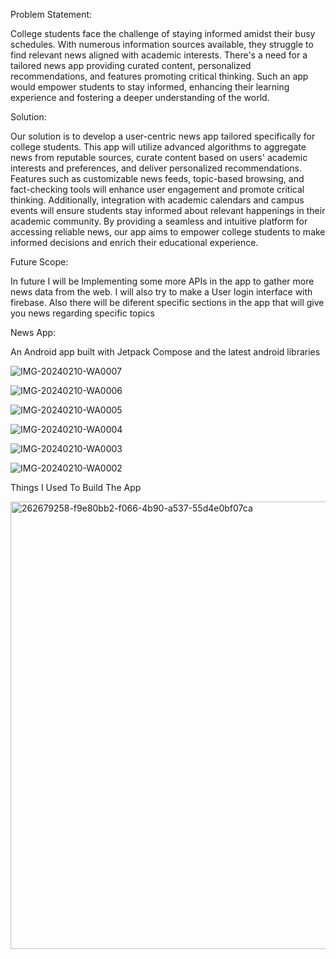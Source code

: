 
Problem Statement:

College students face the challenge of staying informed amidst their busy schedules. With numerous information sources available, they struggle to find relevant news aligned with academic interests. There's a need for a tailored news app providing curated content, personalized recommendations, and features promoting critical thinking. Such an app would empower students to stay informed, enhancing their learning experience and fostering a deeper understanding of the world.

Solution:

Our solution is to develop a user-centric news app tailored specifically for college students. This app will utilize advanced algorithms to aggregate news from reputable sources, curate content based on users' academic interests and preferences, and deliver personalized recommendations. Features such as customizable news feeds, topic-based browsing, and fact-checking tools will enhance user engagement and promote critical thinking. Additionally, integration with academic calendars and campus events will ensure students stay informed about relevant happenings in their academic community. By providing a seamless and intuitive platform for accessing reliable news, our app aims to empower college students to make informed decisions and enrich their educational experience.

Future Scope:

In future I will be Implementing some more APIs in the app to gather more news data from the web. I will also try to make a User login interface with firebase. Also there will be diferent specific sections in the app that will give you news regarding specific topics

News App:

An Android app built with Jetpack Compose and the latest android libraries

![IMG-20240210-WA0007](https://github.com/SajalJana2004/TimesNews/assets/145244794/ba734f97-b484-4e20-a492-a1c970cd357e)

![IMG-20240210-WA0006](https://github.com/SajalJana2004/TimesNews/assets/145244794/bb5f9539-8c3c-436d-b091-6486938a17c2)

![IMG-20240210-WA0005](https://github.com/SajalJana2004/TimesNews/assets/145244794/f10bf45b-60ae-4154-a2ab-98d0304c28e6)

![IMG-20240210-WA0004](https://github.com/SajalJana2004/TimesNews/assets/145244794/f768c1a2-7029-4874-b396-4acf20664727)

![IMG-20240210-WA0003](https://github.com/SajalJana2004/TimesNews/assets/145244794/0d4f092c-ef38-4992-876d-db0d3843a348)

![IMG-20240210-WA0002](https://github.com/SajalJana2004/TimesNews/assets/145244794/b5c3e07f-2c85-4049-b66b-a3ae714cada3)

Things I Used To Build The App

<img width="716" alt="262679258-f9e80bb2-f066-4b90-a537-55d4e0bf07ca" src="https://github.com/SajalJana2004/TimesNews/assets/145244794/25984834-568c-4604-b46e-48948ca62c3d">

